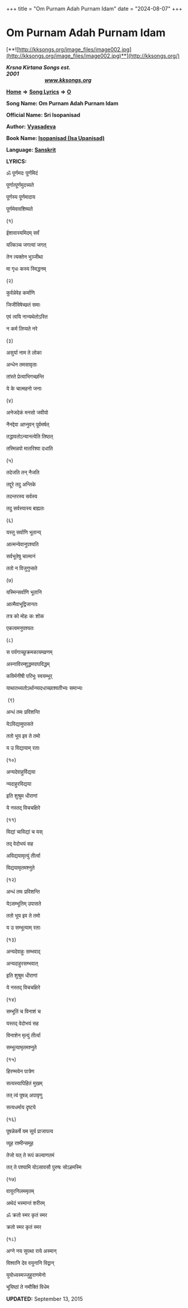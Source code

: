 +++
title = "Om Purnam Adah Purnam Idam"
date = "2024-08-07"
+++

# Om Purnam Adah Purnam Idam
[**![http://kksongs.org/image_files/image002.jpg](http://kksongs.org/image_files/image002.jpg)**](http://kksongs.org/)

**_Krsna Kirtana Songs est. 2001_**                                                                                                                                                 **_www.kksongs.org_**

**[Home](http://kksongs.org/)** **⇒** **[Song Lyrics](http://kksongs.org/lyrics.html)** **⇒** **[O](http://kksongs.org/songs/song_o.html)**

**Song Name: Om Purnam Adah Purnam Idam**

**Official Name: Sri Isopanisad**

**Author:** [**Vyasadeva**](http://kksongs.org/authors/list/vyasadeva.html)

**Book Name: [Isopanisad (Isa Upanisad)](http://kksongs.org/authors/isopanisad.html)**

**Language: [Sanskrit](http://kksongs.org/language/list/sanskrit.html)**

**LYRICS:**

ॐ पूर्णमदः पूर्णमिदं

पूर्णात्पूर्णमुदच्यते

पूर्णस्य पूर्णमादाय

पूर्णमेवावशिष्यते

(१)

ईशावास्यमिदम् सर्वं

यत्किञ्च जगत्यां जगत्

तेन त्यक्तेन भुञ्जीथा

मा गृधः कस्य स्विद्धनम्

(२)

कुर्वन्नेवेह कर्माणि

जिजीविषेच्छतं समाः

एवं त्वयि नान्यथेतोऽस्ति

न कर्म लिप्यते नरे

(३)

असुर्या नाम ते लोका

अन्धेन तमसावृताः

तांस्ते प्रेत्याभिगच्छन्ति

ये के चात्महनो जनाः

(४)

अनेजदेकं मनसो जवीयो

नैनद्देवा आप्नुवन् पूर्वमर्षत्

तद्धावतोऽन्यानत्येति तिष्ठत्

तस्मिन्नपो मातरिश्वा दधाति

(५)

तदेजति तन् नैजति

तद्दूरे तदु अन्तिके

तदन्तरस्य सर्वस्य

तदु सर्वस्यास्य बाह्यतः

(६)

यस्तु सर्वाणि भूतान्य्

आत्मन्येवानुपश्यति

सर्वभूतेषु चात्मानं

ततो न विजुगुप्सते

(७)

यस्मिन्सर्वाणि भूतानि

आत्मैवाभूद्विजानतः

तत्र को मोहः कः शोक

एकत्वमनुपश्यतः

(८)

स पर्यगाच्छुक्रमकायमव्रणम्

अस्नाविरम्शुद्धमपापविद्धम्

कविर्मनीषी परिभूः स्वयम्भूर्

याथातथ्यतोऽर्थान्व्यदधाच्छाश्वतीभ्यः समाभ्यः

 (९)

अन्धं तमः प्रविशन्ति

येऽविद्यामुपासते

ततो भूय इव ते तमो

य उ विद्यायाम् रताः

(१०)

अन्यदेवाहुर्विद्यया

न्यदाहुरविद्यया

इति शुश्रुम धीराणां

ये नस्तद् विचचक्षिरे

(११)

विद्यां चाविद्यां च यस्

तद् वेदोभयं सह

अविद्ययामृत्युं तीर्त्वा

विद्ययामृतमश्नुते

(१२)

अन्धं तमः प्रविशन्ति

येऽसम्भूतिम् उपासते

ततो भूय इव ते तमो

य उ सम्भूत्याम् रताः

(१३)

अन्यदेवाहुः सम्भवाद्

अन्यदाहुरसम्भवात्

इति शुश्रुम धीराणां

ये नस्तद् विचचक्षिरे

(१४)

सम्भूतिं च विनाशं च

यस्तद् वेदोभयं सह

विनाशेन मृत्युं तीर्त्वा

सम्भूत्यामृतमश्नुते

(१५)

हिरण्मयेन पात्रेण

सत्यस्यापिहितं मुखम्

तत् त्वं पूषन्न् अपावृणु

सत्यधर्माय दृष्टये

(१६)

पूषन्नेकर्षे यम सूर्य प्राजापत्य

व्यूह रश्मीन्समूह

तेजो यत् ते रूपं कल्याणतमं

तत् ते पश्यामि योऽसावसौ पुरुषः सोऽहमस्मि

(१७)

वायुरनिलममृतम्

अथेदं भस्मान्तं शरीरम्

ॐ क्रतो स्मर कृतं स्मर

क्रतो स्मर कृतं स्मर

(१८)

अग्ने नय सुपथा राये अस्मान्

विश्वानि देव वयुनानि विद्वान्

युयोध्यस्मज्जुहुराणमेनो

भूयिष्ठां ते नमौक्तिं विधेम

**UPDATED:** September 13, 2015